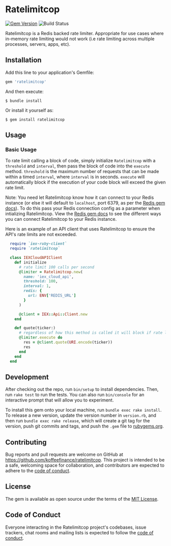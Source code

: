 # Ratelimitcop

[![Gem Version](https://badge.fury.io/rb/ratelimitcop.svg)](https://badge.fury.io/rb/ratelimitcop) ![Build Status](https://github.com/koffeefinance/ratelimitcop/actions/workflows/ruby.yml/badge.svg)

Ratelimitcop is a Redis backed rate limiter. Appropriate for use cases where in-memory rate limiting would not work (i.e rate limiting across multiple processes, servers, apps, etc).

## Installation

Add this line to your application's Gemfile:

```ruby
gem 'ratelimitcop'
```

And then execute:

    $ bundle install

Or install it yourself as:

    $ gem install ratelimitcop

## Usage

### Basic Usage

To rate limit calling a block of code, simply initialize `Ratelimitcop` with a `threshold` and `interval`, then pass the block of code into the `execute` method. `threshold` is the maximum number of requests that can be made within a timed `interval`, where `interval` is in seconds. `execute` will automatically block if the execution of your code block will exceed the given rate limit.

Note: You need let Ratelimitcop know how it can connect to your Redis instance (or else it will default to `localhost`, port 6379, as per the [Redis gem docs](https://www.rubydoc.info/gems/redis#getting-started)). To do this pass your Redis connection config as a parameter when intializing Ratelimitcop. View the [Redis gem docs](https://www.rubydoc.info/gems/redis#getting-started) to see the different ways you can connect Ratelimitcop to your Redis instance.

Here is an example of an API client that uses Ratelimitcop to ensure the API's rate limits are not exceeded.

```ruby
  require `iex-ruby-client`
  require `ratelimitcop`

  class IEXCloudAPIClient
    def initialize
      # rate limit 100 calls per second
      @limiter = Ratelimitcop.new(
        name: 'iex_cloud_api',
        threshold: 100,
        interval: 1,
        redis: {
          url: ENV['REDIS_URL']
        }
      )

      @client = IEX::Api::Client.new
    end

    def quote(ticker:)
      # regardless of how this method is called it will block if rate limit is exceeded before trying to run the code block
      @limiter.execute do
        res = @client.quote(URI.encode(ticker))
        res
      end
    end
  end
```

## Development

After checking out the repo, run `bin/setup` to install dependencies. Then, run `rake test` to run the tests. You can also run `bin/console` for an interactive prompt that will allow you to experiment.

To install this gem onto your local machine, run `bundle exec rake install`. To release a new version, update the version number in `version.rb`, and then run `bundle exec rake release`, which will create a git tag for the version, push git commits and tags, and push the `.gem` file to [rubygems.org](https://rubygems.org).

## Contributing

Bug reports and pull requests are welcome on GitHub at https://github.com/koffeefinance/ratelimitcop. This project is intended to be a safe, welcoming space for collaboration, and contributors are expected to adhere to the [code of conduct](https://github.com/koffeefinance/ratelimitcop/blob/master/CODE_OF_CONDUCT.md).

## License

The gem is available as open source under the terms of the [MIT License](https://opensource.org/licenses/MIT).

## Code of Conduct

Everyone interacting in the Ratelimitcop project's codebases, issue trackers, chat rooms and mailing lists is expected to follow the [code of conduct](https://github.com/koffeefinance/ratelimitcop/blob/master/CODE_OF_CONDUCT.md).

